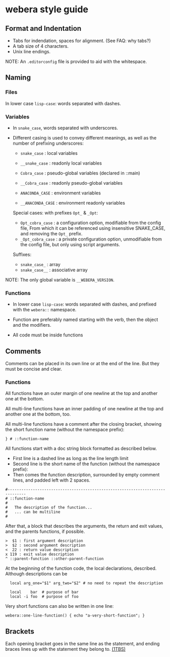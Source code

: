 # webera style guide


## Format and Indentation

 * Tabs for indendation, spaces for alignment. (See FAQ: why tabs?)
 * A tab size of 4 characters.
 * Unix line endings.

NOTE: An `.editorconfig` file is provided to aid with the whitespace.


## Naming


### Files

In lower case `lisp-case`: words separated with dashes.


### Variables

* In `snake_case`, words separated with underscores.
* Different casing is used to convey different meanings,
as well as the number of prefixing underscores:

  * `snake_case`      : local variables
  * `__snake_case`    : readonly local variables

  * `Cobra_case`      : pseudo-global variables (declared in ::main)
  * `__Cobra_case`    : readonly pseudo-global variables

  * `ANACONDA_CASE`   : environment variables
  * `__ANACONDA_CASE` : environment readonly variables

  Special cases: with prefixes `Opt_` & `_Opt`:

  * `Opt_cobra_case`  : a configuration option, modifiable from the config file,
                        From which it can be referenced using insensitive
                        SNAKE_CASE, and removing the `Opt_` prefix.
  * `_Opt_cobra_case` : a private configuration option, unmodifiable from the
                        config file, but only using script arguments.

  Suffixes:

  * `snake_case_`     : array
  * `snake_case__`    : associative array

NOTE: The only global variable is `__WEBERA_VERSION`.


### Functions

* In lower case `lisp-case`: words separated with dashes,
  and prefixed with the `webera::` namespace.

* Function are preferably named starting with the verb,
  then the object and the modifiers.

* All code must be inside functions


## Comments

Comments can be placed in its own line or at the end of the line.
But they must be concise and clear.


### Functions

All functions have an outer margin of one newline at the top
and another one at the bottom.

All multi-line functions have an inner padding of one newline at the top
and another one at the bottom, too.

All multi-line functions have a comment after the closing bracket,
showing the short function name (without the namespace prefix):

```
} # ::function-name
```

All functions start with a doc string block formatted as described below.

- First line is a dashed line as long as the line length limit
- Second line is the short name of the function (without the namespace prefix):
- Then comes the function description, surrounded by empty comment lines,
  and padded left with 2 spaces.

```
#------------------------------------------------------------------------------
# ::function-name
#
#   The description of the function...
#   ... can be multiline
#
```

After that, a block that describes the arguments, the return and exit values,
and the parents functions, if possible.

```
>  $1 : first argument description
>  $2 : second argument description
<  22 : return value description
x 119 : exit value description
^ ::parent-function ::other-parent-function
```

At the beginning of the function code, the local declarations, described.
Although descriptions can be

```
  local arg_one="$1" arg_two="$2" # no need to repeat the description

  local    bar  # purpose of bar
  local -i foo  # purpose of foo
```


Very short functions can also be written in one line:

```
webera::one-line-function() { echo "a-very-short-function"; }
```


## Brackets

Each opening bracket goes in the same line as the statement, and
ending braces lines up with the statement they belong to.
[(1TBS)](https://en.wikipedia.org/wiki/Indent_style#Variant:_1TBS_.28OTBS.29)

